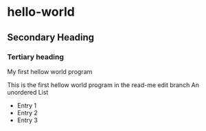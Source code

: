 # hello-world
## Secondary Heading
### Tertiary heading
My first hellow world program

This is the first hellow world program in the read-me edit branch
An unordered List
* Entry 1
* Entry 2
* Entry 3
